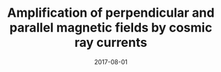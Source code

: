 ---
title: "Amplification of perpendicular and parallel magnetic fields by cosmic ray currents"
collection: publications
permalink: /publication/2017-08-01-Amplification-of-perpendicular-and-parallel-magnetic-fields-by-cosmic-ray-currents
date: 2017-08-01
venue: 'MNRAS'
paperurl: 'https://ui.adsabs.harvard.edu/abs/2017MNRAS.469.1849M'
citation: ' J. Matthews,  A. Bell,  K. Blundell,  A. Araudo, &quot;Amplification of perpendicular and parallel magnetic fields by cosmic ray currents.&quot; MNRAS, 2017.'
authors: '<b>J. Matthews</b>, A. Bell, K. Blundell,  et al.'
---